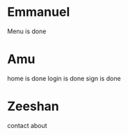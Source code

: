 # Emmanuel
Menu is done 
# Amu
home is done 
login is done 
sign is done 
# Zeeshan
contact
about 


